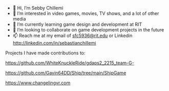 - 👋 Hi, I’m Sebby Chillemi
- 👀 I’m interested in video games, movies, TV shows, and a lot of other media
- 🌱 I’m currently learning game design and development at RIT
- 💞️ I’m looking to collaborate on game development projects in the future
- 📫 Reach me at my email of sfc5936@rit.edu or Linkedin http://linkedin.com/in/sebastianchillemi

Projects I have made contributions to:

https://github.com/WhiteKnuckleRide/gdaps2_2215_team-G-

https://github.com/Gavin64DD/Ship/tree/main/ShipGame

https://www.changelingvr.com
<!---
SunPraiser22/SunPraiser22 is a ✨ special ✨ repository because its `README.md` (this file) appears on your GitHub profile.
You can click the Preview link to take a look at your changes.
--->

